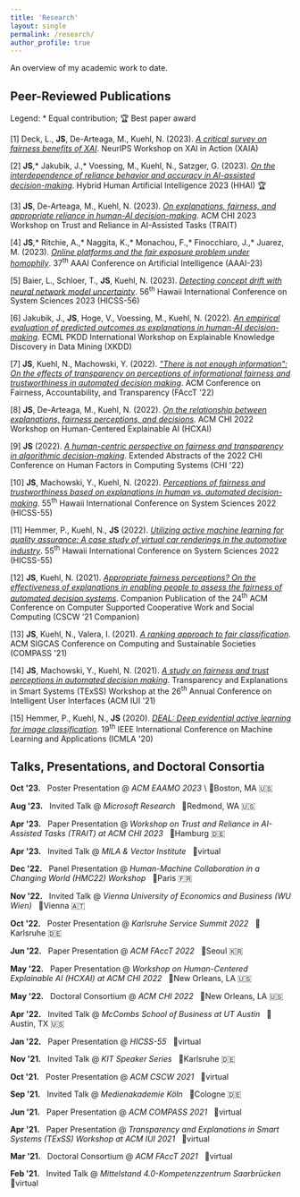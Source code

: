 ```yaml
---
title: 'Research'
layout: single
permalink: /research/
author_profile: true
---
```


An overview of my academic work to date.

## Peer-Reviewed Publications

Legend: \* Equal contribution; 🏆 Best paper award

\[1\] Deck, L., **JS**, De-Arteaga, M., Kuehl, N. (2023). [*A critical survey on fairness benefits of XAI*](https://arxiv.org/pdf/2310.13007.pdf). NeurIPS Workshop on XAI in Action (XAIA)

\[2\] **JS**,\* Jakubik, J.,\* Voessing, M., Kuehl, N., Satzger, G. (2023). [*On the interdependence of reliance behavior and accuracy in AI-assisted decision-making*](https://arxiv.org/pdf/2304.08804.pdf). Hybrid Human Artificial Intelligence 2023 (HHAI) 🏆

\[3\] **JS**, De-Arteaga, M., Kuehl, N. (2023). [*On explanations, fairness, and appropriate reliance in human-AI decision-making*](https://arxiv.org/pdf/2209.11812.pdf). ACM CHI 2023 Workshop on Trust and Reliance in AI-Assisted Tasks (TRAIT)

\[4\] **JS**,\* Ritchie, A.,\* Naggita, K.,\* Monachou, F.,\* Finocchiaro, J.,\* Juarez, M. (2023). [*Online platforms and the fair exposure problem under homophily*](https://arxiv.org/pdf/2202.09727.pdf). 37<sup>th</sup> AAAI Conference on Artificial Intelligence (AAAI-23)

\[5\] Baier, L., Schloer, T., **JS**, Kuehl, N. (2023). [*Detecting concept drift with neural network model uncertainty*](https://arxiv.org/pdf/2107.01873.pdf). 56<sup>th</sup> Hawaii International Conference on System Sciences 2023 (HICSS-56)

\[6\] Jakubik, J., **JS**, Hoge, V., Voessing, M., Kuehl, N. (2022). [*An empirical evaluation of predicted outcomes as explanations in human-AI decision-making*](https://arxiv.org/pdf/2208.04181.pdf). ECML PKDD International Workshop on Explainable Knowledge Discovery in Data Mining (XKDD)

\[7\] **JS**, Kuehl, N., Machowski, Y. (2022). [*"There is not enough information": On the effects of transparency on perceptions of informational fairness and trustworthiness in automated decision making*](https://arxiv.org/pdf/2205.05758.pdf). ACM Conference on Fairness, Accountability, and Transparency (FAccT '22)

\[8\] **JS**, De-Arteaga, M., Kuehl, N. (2022). [*On the relationship between explanations, fairness perceptions, and decisions*](https://arxiv.org/pdf/2204.13156.pdf). ACM CHI 2022 Workshop on Human-Centered Explainable AI (HCXAI)

\[9\] **JS** (2022). [*A human-centric perspective on fairness and transparency in algorithmic decision-making*](https://arxiv.org/pdf/2205.00033.pdf). Extended Abstracts of the 2022 CHI Conference on Human Factors in Computing Systems (CHI '22)

\[10\] **JS**, Machowski, Y., Kuehl, N. (2022). [*Perceptions of fairness and trustworthiness based on explanations in human vs. automated decision-making*](https://arxiv.org/pdf/2109.05792.pdf). 55<sup>th</sup> Hawaii International Conference on System Sciences 2022 (HICSS-55)

\[11\] Hemmer, P., Kuehl, N., **JS** (2022). [*Utilizing active machine learning for quality assurance: A case study of virtual car renderings in the automotive industry*](https://arxiv.org/pdf/2110.09023.pdf). 55<sup>th</sup> Hawaii International Conference on System Sciences 2022 (HICSS-55)

\[12\] **JS**, Kuehl, N. (2021). [*Appropriate fairness perceptions? On the effectiveness of explanations in enabling people to assess the fairness of automated decision systems*](https://arxiv.org/pdf/2108.06500.pdf). Companion Publication of the 24<sup>th</sup> ACM Conference on Computer Supported Cooperative Work and Social Computing (CSCW ’21 Companion)

\[13\] **JS**, Kuehl, N., Valera, I. (2021). [*A ranking approach to fair classification*](https://arxiv.org/pdf/2102.04565.pdf). ACM SIGCAS Conference on Computing and Sustainable Societies (COMPASS '21)

\[14\] **JS**, Machowski, Y., Kuehl, N. (2021). [*A study on fairness and trust perceptions in automated decision making*](https://arxiv.org/pdf/2103.04757.pdf). Transparency and Explanations in Smart Systems (TExSS) Workshop at the 26<sup>th</sup> Annual Conference on Intelligent User Interfaces (ACM IUI '21)

\[15\] Hemmer, P., Kuehl, N., **JS** (2020). [*DEAL: Deep evidential active learning for image classification*](https://arxiv.org/pdf/2007.11344.pdf). 19<sup>th</sup> IEEE International Conference on Machine Learning and Applications (ICMLA '20)

## Talks, Presentations, and Doctoral Consortia

**Oct '23.** &nbsp; Poster Presentation @ *ACM EAAMO 2023* \ 📍Boston, MA 🇺🇸

**Aug '23.** &nbsp; Invited Talk @ *Microsoft Research* &nbsp; 📍Redmond, WA 🇺🇸

**Apr '23.** &nbsp; Paper Presentation @ *Workshop on Trust and Reliance in AI-Assisted Tasks (TRAIT) at ACM CHI 2023* &nbsp; 📍Hamburg 🇩🇪

**Apr '23.** &nbsp; Invited Talk @ *MILA & Vector Institute* &nbsp; 📍virtual

**Dec '22.** &nbsp; Panel Presentation @ *Human-Machine Collaboration in a Changing World (HMC22) Workshop* &nbsp; 📍Paris 🇫🇷

**Nov '22.** &nbsp; Invited Talk @ *Vienna University of Economics and Business (WU Wien)* &nbsp; 📍Vienna 🇦🇹

**Oct '22.** &nbsp; Poster Presentation @ *Karlsruhe Service Summit 2022* &nbsp; 📍Karlsruhe 🇩🇪

**Jun '22.** &nbsp; Paper Presentation @ *ACM FAccT 2022* &nbsp; 📍Seoul 🇰🇷

**May '22.** &nbsp; Paper Presentation @ *Workshop on Human-Centered Explainable AI (HCXAI) at ACM CHI 2022* &nbsp; 📍New Orleans, LA 🇺🇸

**May '22.** &nbsp; Doctoral Consortium @ *ACM CHI 2022* &nbsp; 📍New Orleans, LA 🇺🇸

**Apr '22.** &nbsp; Invited Talk @ *McCombs School of Business at UT Austin* &nbsp; 📍Austin, TX 🇺🇸

**Jan '22.** &nbsp; Paper Presentation @ *HICSS-55* &nbsp; 📍virtual

**Nov '21.** &nbsp; Invited Talk @ *KIT Speaker Series* &nbsp; 📍Karlsruhe 🇩🇪

**Oct '21.** &nbsp; Poster Presentation @ *ACM CSCW 2021* &nbsp; 📍virtual

**Sep '21.** &nbsp; Invited Talk @ *Medienakademie Köln* &nbsp; 📍Cologne 🇩🇪

**Jun '21.** &nbsp; Paper Presentation @ *ACM COMPASS 2021* &nbsp; 📍virtual

**Apr '21.** &nbsp; Paper Presentation @ *Transparency and Explanations in Smart Systems (TExSS) Workshop at ACM IUI 2021* &nbsp; 📍virtual

**Mar '21.** &nbsp; Doctoral Consortium @ *ACM FAccT 2021* &nbsp; 📍virtual

**Feb '21.** &nbsp; Invited Talk @ *Mittelstand 4.0-Kompetenzzentrum Saarbrücken* &nbsp; 📍virtual



